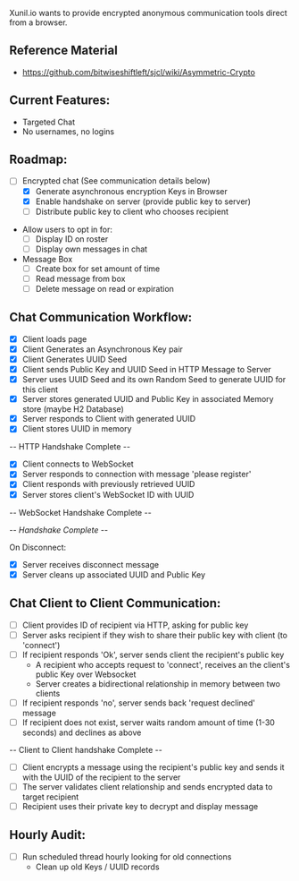 Xunil.io wants to provide encrypted anonymous communication tools direct from a browser.

Reference Material
------------------

- https://github.com/bitwiseshiftleft/sjcl/wiki/Asymmetric-Crypto


Current Features:
-----------------

- Targeted Chat
- No usernames, no logins

Roadmap:
--------

- [ ] Encrypted chat (See communication details below)
    - [x] Generate asynchronous encryption Keys in Browser
    - [x] Enable handshake on server (provide public key to server)
    - [ ] Distribute public key to client who chooses recipient
- Allow users to opt in for:
    - [ ] Display ID on roster
    - [ ] Display own messages in chat
- Message Box
    - [ ] Create box for set amount of time
    - [ ] Read message from box
    - [ ] Delete message on read or expiration

Chat Communication Workflow:
----------------------------

- [x] Client loads page
- [x] Client Generates an Asynchronous Key pair
- [x] Client Generates UUID Seed
- [x] Client sends Public Key and UUID Seed in HTTP Message to Server
- [x] Server uses UUID Seed and its own Random Seed to generate UUID for this client
- [x] Server stores generated UUID and Public Key in associated Memory store (maybe H2 Database)
- [x] Server responds to Client with generated UUID
- [x] Client stores UUID in memory

-- HTTP Handshake Complete --

- [x] Client connects to WebSocket
- [x] Server responds to connection with message 'please register'
- [x] Client responds with previously retrieved UUID
- [x] Server stores client's WebSocket ID with UUID

-- WebSocket Handshake Complete --

-- *Handshake Complete* --

On Disconnect:

- [x] Server receives disconnect message
- [x] Server cleans up associated UUID and Public Key

Chat Client to Client Communication:
------------------------------------

- [ ] Client provides ID of recipient via HTTP, asking for public key
- [ ] Server asks recipient if they wish to share their public key with client (to 'connect')
- [ ] If recipient responds 'Ok', server sends client the recipient's public key 
    - A recipient who accepts request to 'connect', receives an the client's public Key over Websocket
    - Server creates a bidirectional relationship in memory between two clients
- [ ] If recipient responds 'no', server sends back 'request declined' message
- [ ] If recipient does not exist, server waits random amount of time (1-30 seconds) and declines as above

-- Client to Client handshake Complete --

- [ ] Client encrypts a message using the recipient's public key and sends it with the UUID of the recipient to the server
- [ ] The server validates client relationship and sends encrypted data to target recipient
- [ ] Recipient uses their private  key to decrypt and display message

Hourly Audit:
-------------

- [ ] Run scheduled thread hourly looking for old connections
    - Clean up old Keys / UUID records
